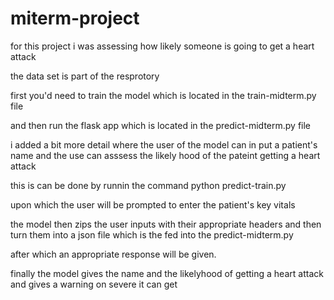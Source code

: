 # miterm-project

for this project i was assessing how likely someone is going to get a heart attack

the data set is part of the resprotory

first you'd need to train the model  which is located in the train-midterm.py  file

 and then run the flask app which is located in the predict-midterm.py file
 
 
i added a bit more detail where the user of the model can in put a patient's name and the use can asssess the likely hood of the pateint getting a heart attack

this is can be done by runnin the command python predict-train.py

upon which the user will be prompted to enter the patient's key vitals

the model then zips the user inputs with their appropriate headers and then turn them into a json file which is the fed into the predict-midterm.py


after which an appropriate response will be given.



finally the model gives the name and the likelyhood of getting a heart attack and gives a warning on severe it can get
